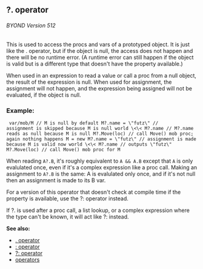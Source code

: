 ## ?. operator 
###### BYOND Version 512


This is used to access the procs and vars of a prototyped
object. It is just like the . operator, but if the object is null, the
access does not happen and there will be no runtime error. (A runtime
error can still happen if the object is valid but is a different type
that doesn\'t have the property available.) 

When used in an
expression to read a value or call a proc from a null object, the result
of the expression is null. When used for assignment, the assignment will
not happen, and the expression being assigned will not be evaluated, if
the object is null.
### Example:

```
 var/mob/M // M is null by default M?.name = \"futz\" //
assignment is skipped because M is null world \<\< M?.name // M?.name
reads as null because M is null M?.Move(loc) // call Move() mob proc;
again nothing happens M = new M?.name = \"futz\" // assignment is made
because M is valid now world \<\< M?.name // outputs \"futz\"
M?.Move(loc) // call Move() mob proc for M 
```
 

When
reading `A?.B`, it\'s roughly equivalent to `A && A.B` except that `A`
is only evalulated once, even if it\'s a complex expression like a proc
call. Making an assignment to `A?.B` is the same: A is evalulated only
once, and if it\'s not null then an assignment is made to its B var.


For a version of this operator that doesn\'t check at compile
time if the property is available, use the ?: operator instead.


If ?. is used after a proc call, a list lookup, or a complex
expression where the type can\'t be known, it will act like ?: instead.

**See also:**
+   [. operator](/ref/operator/%2e.md) 
+   [: operator](/ref/operator/:.md) 
+   [?: operator](/ref/operator/%3f:.md) 
+   [operators](/ref/operator.md) 